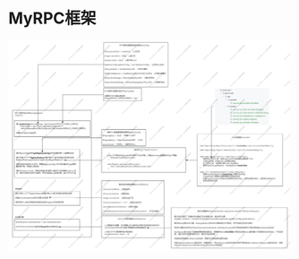 MyRPC框架
=======
![Image text](https://github.com/zhuteyan/MyRPC/blob/master/rpc-provider.png?raw=true)
